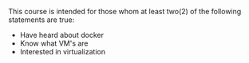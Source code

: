 This course is intended for those whom at least two(2) of the following statements are true:
- Have heard about docker
- Know what VM's are
- Interested in virtualization
